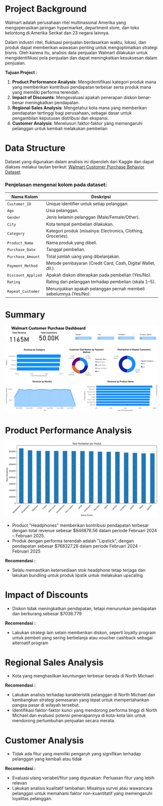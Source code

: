 # Project Background

Walmart adalah perusahaan ritel multinasional Amerika yang mengoperasikan jaringan hypermarket, department store, dan toko kelontong di Amerika Serikat dan 23 negara lainnya.

Dalam industri ritel, fluktuasi penjualan berdasarkan waktu, lokasi, dan produk dapat memberikan wawasan penting untuk mengoptimalkan strategi bisnis. Oleh karena itu, analisis data penjualan Walmart dilakukan untuk mengidentifikasi pola penjualan dan dapat meningkatkan kesuksesan dalam penjualan.

**Tujuan Project :**
1. **Product Performance Analysis**: Mengidentifikasi kategori produk mana yang memberikan kontribusi pendapatan terbesar serta produk mana yang
memiliki performa terendah.
2. **Impact of Discounts**: Mengevaluasi apakah penerapan diskon benar-benar meningkatkan pendapatan.
3. **Regional Sales Analysis**: Mengetahui kota mana yang memberikan pendapatan tertinggi bagi perusahaan, sebagai dasar untuk pengambilan
keputusan distribusi dan ekspansi.
4. **Customer Analysis**: Menelusuri faktor-faktor yang memengaruhi pelanggan untuk kembali melakukan pembelian

# Data Structure
Dataset yang digunakan dalam analisis ini diperoleh dari Kaggle dan dapat diakses melakui tautan berikut: [Walmart Customer Purchase Behavior Dataset](https://www.kaggle.com/datasets/logiccraftbyhimanshi/walmart-customer-purchase-behavior-dataset)

### Penjelasan mengenai kolom pada dataset:
| Nama Kolom         | Deskripsi                                                                 |
|--------------------|---------------------------------------------------------------------------|
| `Customer_ID`      | Unique identifier untuk setiap pelanggan.                                 |
| `Age`              | Usia pelanggan.                                                           |
| `Gender`           | Jenis kelamin pelanggan (Male/Female/Other).                             |
| `City`             | Kota tempat pembelian dilakukan.                                          |
| `Category`         | Kategori produk (misalnya: Electronics, Clothing, Groceries).             |
| `Product_Name`     | Nama produk yang dibeli.                                                  |
| `Purchase_Date`    | Tanggal pembelian.                                                        |
| `Purchase_Amount`  | Total jumlah uang yang dibelanjakan.                                     |
| `Payment_Method`   | Metode pembayaran (Credit Card, Cash, Digital Wallet, dll.).              |
| `Discount_Applied` | Apakah diskon diterapkan pada pembelian (Yes/No).                        |
| `Rating`           | Rating dari pelanggan terhadap pembelian (skala 1–5).                     |
| `Repeat_Customer`  | Menunjukkan apakah pelanggan pernah membeli sebelumnya (Yes/No).          |

# Summary
![dashboard](dashboard2.png)

# **Product Performance Analysis**
![Visualisasi1](output1.png)

- Product "Headphones" memberikan kontribusi pendapatan terbesar dengan total revenue sebesar $846878.56 dalam periode Februari 2024 – Februari 2025.
- Produk dengan performa terendah adalah "Lipstick", dengan pendapatan sebesar $768327.28 dalam periode Februari 2024 - Februari 2025

**Recomendasi :**
- Selalu memastikan ketersediaan stok headphone tetap terjaga dan lakukan bundling untuk produk lipstik untuk melakukan upscaling


# **Impact of Discounts**
- Diskon tidak meningkatkan pendapatan, tetapi menurunkan pendapatan dan berkurang sebesar $7036.779

**Recomendasi :**
- Lakukan strategi lain selain memberikan diskon, seperti loyalty program untuk pembeli yang sering berbelanja atau voucher cashback sebagai alternatif program

# **Regional Sales Analysis**

- Kota yang menghasilkan keuntungan terbesar berada di North Michael

**Recomendasi :**
- Lakukan analisis terhadap karakteristik pelanggan di North Michael dan kembangkan strategi pemasaran yang tepat untuk mempertahankan pangsa pasar di wilayah tersebut.
- Identifikasi faktor-faktor kunci yang mendorong performa tinggi di North Michael dan evaluasi potensi penerapannya di kota-kota lain untuk mendorong pertumbuhan penjualan secara merata.

# **Customer Analysis**
- Tidak ada fitur yang memiliki pengaruh yang signifikan terhadap pelanggan yang kembali atau tidak

**Recomendasi :**
- Evaluasi ulang variabel/fitur yang digunakan: Perluasan fitur yang lebih relevan
- Lakukan analisis kualitatif tambahan: Misalnya survei atau wawancara pelanggan untuk memahami faktor non-kuantitatif yang memengaruhi loyalitas pelanggan.

